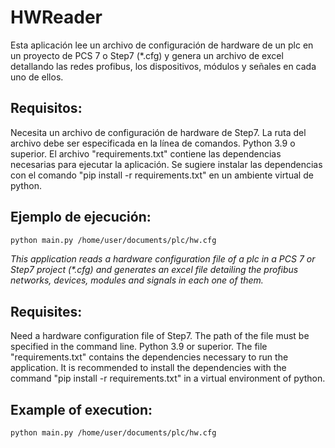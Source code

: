# HWReader

Esta aplicación lee un archivo de configuración de hardware de un plc en un proyecto de PCS 7 o Step7 (*.cfg) y genera un archivo de excel detallando las redes profibus, los dispositivos, módulos y señales en cada uno de ellos.

## Requisitos:
Necesita un archivo de configuración de hardware de Step7. La ruta del archivo debe ser especificada en la línea de comandos.
Python 3.9 o superior.
El archivo "requirements.txt" contiene las dependencias necesarias para ejecutar la aplicación. Se sugiere instalar las dependencias con el comando "pip install -r requirements.txt" en un ambiente virtual de python.

## Ejemplo de ejecución:
```sh
python main.py /home/user/documents/plc/hw.cfg
```

*This application reads a hardware configuration file of a plc in a PCS 7 or Step7 project (\*.cfg) and generates an excel file detailing the profibus networks, devices, modules and signals in each one of them.*

## Requisites:
Need a hardware configuration file of Step7. The path of the file must be specified in the command line.
Python 3.9 or superior.
The file "requirements.txt" contains the dependencies necessary to run the application. It is recommended to install the dependencies with the command "pip install -r requirements.txt" in a virtual environment of python.

## Example of execution:
```sh
python main.py /home/user/documents/plc/hw.cfg
```
